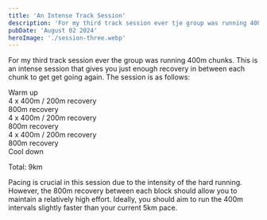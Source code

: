 ```yaml
---
title: 'An Intense Track Session'
description: 'For my third track session ever tje group was running 400m chunks. This is an intense session that gives you just enough recovery in between each chunk to get get going again.' 
pubDate: 'August 02 2024'
heroImage: './session-three.webp'
---
```


For my third track session ever the group was running 400m chunks. This is an intense session that gives you just enough recovery in between each chunk to get get going again. The session is as follows:

Warm up <br />
4 x 400m / 200m recovery<br />
800m recovery<br />
4 x 400m / 200m recovery<br />
800m recovery<br />
4 x 400m / 200m recovery<br />
800m recovery<br />
Cool down<br />

Total: 9km

Pacing is crucial in this session due to the intensity of the hard running. However, the 800m recovery between each block should allow you to maintain a relatively high effort. Ideally, you should aim to run the 400m intervals slightly faster than your current 5km pace.